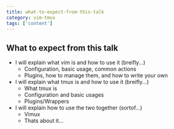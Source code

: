 ```yaml
---
title: what-to-expect-from-this-talk
category: vim-tmux
tags: ['content']
---
```


What to expect from this talk
-----------------------------
* I will explain what vim is and how to use it (breifly...)
  * Configuration, basic usage, common actions
  * Plugins, how to manage them, and how to write your own
* I will explain what tmux is and how to use it (breifly...)
  * What tmux is
  * Configuration and basic usages
  * Plugins/Wrappers
* I will explain how to use the two together (sortof...)
  * Vimux
  * Thats about it...
